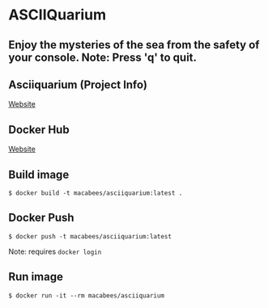 # ASCIIQuarium
## Enjoy the mysteries of the sea from the safety of your console. Note: Press 'q' to quit.

## Asciiquarium (Project Info)
[Website](http://www.robobunny.com/projects/asciiquarium/html/)

## Docker Hub
[Website](https://hub.docker.com/r/macabees/asciiquarium/)

## Build image
`$ docker build -t macabees/asciiquarium:latest .`

## Docker Push
`$ docker push -t macabees/asciiquarium:latest`

Note: requires `docker login`

## Run image
`$ docker run -it --rm macabees/asciiquarium`
